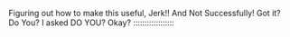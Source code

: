 Figuring out how to make this useful, Jerk!! And Not Successfully! Got it? Do You? I asked DO YOU? Okay? ::::::::::::::::::
